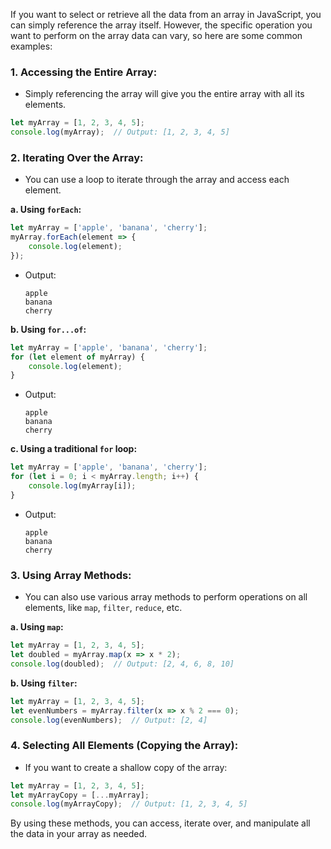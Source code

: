 If you want to select or retrieve all the data from an array in JavaScript, you can simply reference the array itself. However, the specific operation you want to perform on the array data can vary, so here are some common examples:

### 1. **Accessing the Entire Array:**
   - Simply referencing the array will give you the entire array with all its elements.
   ```javascript
   let myArray = [1, 2, 3, 4, 5];
   console.log(myArray);  // Output: [1, 2, 3, 4, 5]
   ```

### 2. **Iterating Over the Array:**
   - You can use a loop to iterate through the array and access each element.
   
   **a. Using `forEach`:**
   ```javascript
   let myArray = ['apple', 'banana', 'cherry'];
   myArray.forEach(element => {
       console.log(element);
   });
   ```
   - Output:
     ```
     apple
     banana
     cherry
     ```

   **b. Using `for...of`:**
   ```javascript
   let myArray = ['apple', 'banana', 'cherry'];
   for (let element of myArray) {
       console.log(element);
   }
   ```
   - Output:
     ```
     apple
     banana
     cherry
     ```

   **c. Using a traditional `for` loop:**
   ```javascript
   let myArray = ['apple', 'banana', 'cherry'];
   for (let i = 0; i < myArray.length; i++) {
       console.log(myArray[i]);
   }
   ```
   - Output:
     ```
     apple
     banana
     cherry
     ```

### 3. **Using Array Methods:**
   - You can also use various array methods to perform operations on all elements, like `map`, `filter`, `reduce`, etc.
   
   **a. Using `map`:**
   ```javascript
   let myArray = [1, 2, 3, 4, 5];
   let doubled = myArray.map(x => x * 2);
   console.log(doubled);  // Output: [2, 4, 6, 8, 10]
   ```

   **b. Using `filter`:**
   ```javascript
   let myArray = [1, 2, 3, 4, 5];
   let evenNumbers = myArray.filter(x => x % 2 === 0);
   console.log(evenNumbers);  // Output: [2, 4]
   ```

### 4. **Selecting All Elements (Copying the Array):**
   - If you want to create a shallow copy of the array:
   ```javascript
   let myArray = [1, 2, 3, 4, 5];
   let myArrayCopy = [...myArray];
   console.log(myArrayCopy);  // Output: [1, 2, 3, 4, 5]
   ```

By using these methods, you can access, iterate over, and manipulate all the data in your array as needed.
